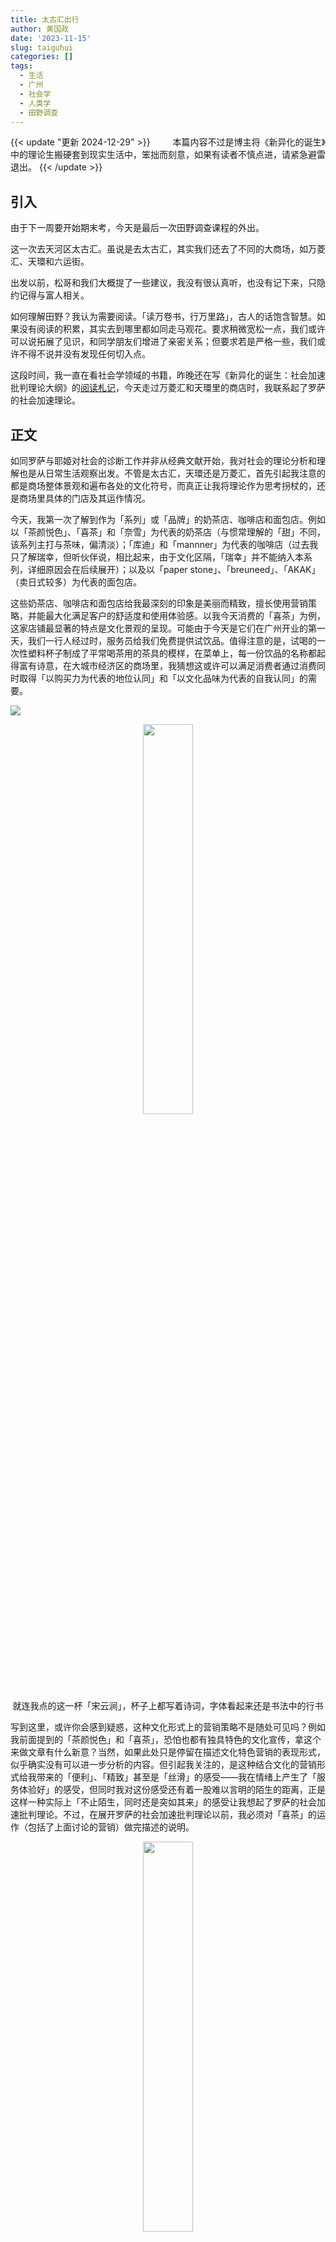 ```yaml
---
title: 太古汇出行
author: 黄国政
date: '2023-11-15'
slug: taiguhui
categories: []
tags:
  - 生活
  - 广州
  - 社会学
  - 人类学
  - 田野调查
---
```


<!--more-->

{{< update "更新 2024-12-29" >}}
&emsp;&emsp; 本篇内容不过是博主将《新异化的诞生》中的理论生搬硬套到现实生活中，笨拙而刻意，如果有读者不慎点进，请紧急避雷退出。
{{< /update >}}

## 引入

由于下一周要开始期末考，今天是最后一次田野调查课程的外出。

这一次去天河区太古汇。虽说是去太古汇，其实我们还去了不同的大商场，如万菱汇、天環和六运街。

出发以前，松哥和我们大概提了一些建议，我没有很认真听，也没有记下来，只隐约记得与富人相关。

如何理解田野？我认为需要阅读。「读万卷书，行万里路」，古人的话饱含智慧。如果没有阅读的积累，其实去到哪里都如同走马观花。要求稍微宽松一点，我们或许可以说拓展了见识，和同学朋友们增进了亲密关系；但要求若是严格一些，我们或许不得不说并没有发现任何切入点。

这段时间，我一直在看社会学领域的书籍，昨晚还在写《新异化的诞生：社会加速批判理论大纲》的[阅读札记](https://guozheng.rbind.io/posts/2023/11/beschleunigung-und-entfremdung/)，今天走过万菱汇和天環里的商店时，我联系起了罗萨的社会加速理论。

## 正文

如同罗萨与耶姬对社会的诊断工作并非从经典文献开始，我对社会的理论分析和理解也是从日常生活观察出发。不管是太古汇，天環还是万菱汇，首先引起我注意的都是商场整体景观和遍布各处的文化符号，而真正让我将理论作为思考拐杖的，还是商场里具体的门店及其运作情况。

今天，我第一次了解到作为「系列」或「品牌」的奶茶店、咖啡店和面包店。例如以「茶颜悦色」、「喜茶」和「奈雪」为代表的奶茶店（与惯常理解的「甜」不同，该系列主打与茶味，偏清淡）；「库迪」和「mannner」为代表的咖啡店（过去我只了解瑞幸，但听伙伴说，相比起来，由于文化区隔，「瑞幸」并不能纳入本系列，详细原因会在后续展开）；以及以「paper stone」、「breuneed」、「AKAK」（卖日式较多）为代表的面包店。

这些奶茶店、咖啡店和面包店给我最深刻的印象是美丽而精致，擅长使用营销策略，并能最大化满足客户的舒适度和使用体验感。以我今天消费的「喜茶」为例，这家店铺最显著的特点是文化景观的呈现。可能由于今天是它们在广州开业的第一天，我们一行人经过时，服务员给我们免费提供试饮品。值得注意的是，试喝的一次性塑料杯子制成了平常喝茶用的茶具的模样，在菜单上，每一份饮品的名称都起得富有诗意，在大城市经济区的商场里，我猜想这或许可以满足消费者通过消费同时取得「以购买力为代表的地位认同」和「以文化品味为代表的自我认同」的需要。

![](https://cdn.jsdelivr.net/gh/residualsun1/blog-static/images/2023/11/11-15-menu.jpg)

<center>
<img src="https://cdn.jsdelivr.net/gh/residualsun1/blog-static/images/2023/11/11-15-poetry.jpg" alt="" width=40% height=40%>
<figcaption>就连我点的这一杯「宋云涧」，杯子上都写着诗词，字体看起来还是书法中的行书</figcaption>
</center>

写到这里，或许你会感到疑惑，这种文化形式上的营销策略不是随处可见吗？例如我前面提到的「茶颜悦色」和「喜茶」，恐怕也都有独具特色的文化宣传，拿这个来做文章有什么新意？当然，如果此处只是停留在描述文化特色营销的表现形式，似乎确实没有可以进一步分析的内容。但引起我关注的，是这种结合文化的营销形式给我带来的「便利」、「精致」甚至是「丝滑」的感受——我在情绪上产生了「服务体验好」的感受，但同时我对这份感受还有着一股难以言明的陌生的距离，正是这样一种实际上「不止陌生，同时还是突如其来」的感受让我想起了罗萨的社会加速批判理论。不过，在展开罗萨的社会加速批判理论以前，我必须对「喜茶」的运作（包括了上面讨论的营销）做完描述的说明。

<center>
<img src="https://cdn.jsdelivr.net/gh/residualsun1/blog-static/images/2023/11/11-15-mini-programs.jpg" alt="" width=40% height=40%>
<figcaption>喜茶的小程序</figcaption>
</center>

这是「喜茶」的点餐小程序。或许你同样会感到疑惑，一个普通的小程序有什么值得注意？类似的点餐小程序不是随处可见吗？的确如此，但不同于以往点餐，这一次在喜茶消费，从它们的文化包装引起我注意开始，我不自觉对喜茶的小程序也关注起来——界面的流畅程度和使用体验感，其中使用体验感包括UI设计的色彩、图片与文字的排版。一如喜茶在文化包装上给予我的一股精致、高雅的使用体验，小程序的界面与交互使用体验也大大增加了我在点餐过程中程序运作的使用流畅度，丰富了我的体验度。由于我在学习网页设计，所以对界面交互敏感度比较高，并不是随便设计都能达到相应的效果。

综上（终于要引出我想借用的罗萨的社会加速批判理论了），借助喜茶文化包装宣传的营销策略和点餐小程序运作，我想表达的是，它们最明显的特征是精致、便利、流畅，一方面极大地满足了消费者的消费舒适度，另一方面则丰富了消费者的消费体验感。而值得关注的问题也在此时出现：在我们高度舒适与流畅（乃至丝滑）感受的背后，是谁为奶茶的诗意名称定义？是谁制作了UI界面精美的小程序？是谁制定了一整套复杂的营销和运作策略？这整一个设计过程和我们对从点餐到奶茶到手的过程的认识两者之间，距离有多遥远？

在这里，我需要引出罗萨在提出社会加速批判理论时重拾的概念：异化。

我想思考的问题其实很简单。我知晓社会分工的精细化会带来不同专业领域的分化，如同今天的我们作为学术领域内的成员（暂时将大学生界定为这样一个定义尚未清晰的群体），当我们今天踏入奶茶饮品这一消费领域时，如果我们稍加注意，便会惊讶地发现看起来简简单单的一杯奶茶背后竟充满了各种领域的专业知识，有经济学、心理学、市场营销、文学和计算机等等，而更让人感到惊讶的是这些不同领域的知识不仅在横向上与日俱增地扩展和交织在一起，同时在纵向上也日益深入，变得更精细复杂。举一个简单的例子，可能过去的「优乐美」只有广告学知识和经济学知识等有限学科的身影，而且只有简单的文字描述和电视宣传，但今天一杯普通的奶茶不仅可以在互联网上数字化，而且包装盒上展示的文字还是我们叫不上名的古诗词。我们和生活之中的物品似乎越来越「远」、越来越「陌生」了，这种变化可能会带来什么后果？

这么一想，我看着眼前的奶茶，只觉得自己对它一无所知，再重新审视从服务员给予我免费饮品开始的预消费环节到最后消费的完成，虽然我的体验流畅且舒适，但其中还带有「丝滑」到几乎漂浮的感觉——我的体验感被满足了又好像被架空了，如同我从起点快速抵达终点，但过程没有摩擦，这让我感到一股奇怪的陌生的感觉。我确实消费了手中这杯奶茶，但**我似乎只剩下了「被动」的消费能力，而失去了「主动」消费的能力**。

这杯奶茶很陌生，我的感受也很陌生。

罗萨在《新异化的诞生：社会加速批判理论大纲》中提出，社会加速会带来异化，而通往「异化」的一个面向就包含物界的异化。他指出物界包括两种物体类型：我们生产出来的物，以及我们所消费的物。Habermas认为，人在最低限度上都会跟一些物体具有亲密的关系。罗萨则从社会加速的角度指出，我们与物界的关系会随着更替速度改变，长时间使用的物品可能会成为我们主观感受上自我的一部分，被我们内化，标志个人特质，变成「我们日常体验、身份认同、生命史的一部分」。换句话说，我们可以「扩展进物界」，物也会变成「自我栖居之处」，正因如此，泰勒称人是「多孔的」。但在加速社会，由于我们可以**很容易地增加生产速度，物品更新迭代的速度也很快，而维持和修理物的速度却提升得很慢**，物品的道德性消费会超越其物理性消费，比如我们越来越会在车子、计算机和手机等物品还没坏掉时就丢掉或替换它们。此外，罗萨还指出**我们所使用的物品变得越来越智能，越来越精细，这导致了我们与这些物品之间的鸿沟变得越来越大**。

> 既有的经验在越来越快的创新之下会变得越来越没有价值。这让我们与物之间产生了异化，因为我们没有办法正确操作这些物，并且感觉非常糟糕，觉得不会用这些东西是自己的错。

> 对于我的旧的移动设备，我还知道要怎么设定时钟，但新的这个，我不知道；我根本没有时间去搞懂要怎么设置。在录音带时代，我知道要怎么录一首电台播放的歌，但现在新科技让我不知道该怎么弄。旧的手机，我知道怎么改变来电铃声，但新的我不知道怎么改。

总结下来，罗萨所认为的人与物的异化是指**人与物关系的严重分离和陌生化**。

可能对于我身边的小伙伴来说，喝一杯奶茶是一件很简单的事情。换作我还在念中学的时候，我会抱有同样的想法，因为那时候如果要喝奶茶，只需要在线下随便找一家店面，拿起菜单挑好奶茶，而后告诉服务员即可。但现在奶茶店品牌层出不穷，「茶颜悦色」、「喜茶」、「奈雪」和「益禾堂」等牌子琳琅满目，同时不同口味、不同原料的奶茶也眼花缭乱，可能今天大受推崇的还是芋圆啵啵，明天就换成了杨枝甘露，后天又摇身一变变成海盐奶盖，每天都有新花样。此外，现在大家都习惯线上点单，小程序和微信支付都很方便，但各种优惠活动与票券充斥在菜单界面。以上种种要素层层加码，以致走进大商场时我都难以产生喝奶茶的欲望，只因为我对它感到前所未有的陌生，也因为选择太多，而我一无所知，不知所措。我甚至会认为自己很「土」，不敢踏足其中。我想，这也是为什么今天听到大家和我科普大商场里流行的奶茶店、咖啡店和面包店时，我既为自己的无知感到惊讶，也为逐渐了解它们的存在而试图思索我与它们的关系。[^q1]

[^q1]: 值得一提的是，2023年2月23日，一位豆友在豆瓣创建了一个名为「我不会XX | 我的人生新手村」的小组，截至2023年11月15日，已有组员113645人。小组的宗旨是希望提供一个类似游戏中的新手村平台，帮助组员适应社会化。虽然社会化是在社会加速以前便存在的事情，但在当下却以非正式的网络组织形式出现，我认为在某种程度上回应了社会加速现象。

在此，需要补充罗萨根据功能批判角度提出的去同步化概念，以对我与奶茶消费之间产生的「鸿沟」进行进一步分析。在罗萨的书中，去同步化是指事物之间加速能力大小不同所带来的诸多制度、过程和实践之间的界限的摩擦与张力（91）。如同我们与物的关系一般，我们对物的理解能力变化的速度已经难以跟上物的存在及其运作原理的变化速度[^q2]，虽然这并不会妨碍我们对它们的使用（实际上，我们并不需要十分清楚汽车的构造才能开车，也不需要学会电脑的拆修和组装才能使用电脑，不过当它们的功能变得愈加精细和复杂时，我们可能会面临和罗萨同样的苦恼，并花上一些时间适应），它们在尽力地丰富我们使用体验的同时，还尽可能最大化地简化了操作过程。但我认为，当我们愈发难以理解消费的物品时，我们应当警惕自主性在多大程度上让渡给了制造者，或是吉登斯口中的专家知识，以及在这消费的物之后，是否存在足以控制我们消费走向的力量。如同我第一次消费喜茶时，服务员的引导和小伙伴的介绍帮助我完成整一个过程，我感觉没有太大障碍，但我的状态是被动的，这杯奶茶从宣传到来到我的手上，我都对它感到难以言喻的陌生。同样的感受在我上周和霞姐一起吃饭时也有过，大商场里的餐厅菜单不仅琳琅满目，而且充斥着各种套餐与优惠券，如果是我，最后恐怕只能随意选择，而霞姐作为常客，还得再三衡量，最后做出她所认为的相对经济和理性的选择。

[^q2]: 关于人与物了解和使用的关系，我想起了美国哲学家波西格在《禅与摩托车维修艺术》中讨论了人和科技的关系

<center>
<img src="https://cdn.jsdelivr.net/gh/residualsun1/blog-static/images/2023/11/11-15-unknown.jpg" alt="" width=40% height=40%>
<figcaption>刚拿到奶茶的时候，我竟然搞不清吸管应该插在哪里</figcaption>
</center>

尝试进行以上分析并非是要指出我们必须了解身边每一件物品的来源和机制原理，这也无法完全证明人与物之间在本质上发生了异化。毕竟罗萨在书中的结语也说到，他反复提及的「异化」概念在定义上还相当模糊不清，也没有形成一套完整的哲学方面的意涵。但我认为，当下人与物之间的关系确实在发生一种当人们稍加注意便可能会感到惊讶的分离和陌生化。而根据罗萨提供的社会加速和异化概念，我认为这种趋势值得我们尝试思考：这会给我们的生活带来怎样的影响？

让我们回到罗萨眼中的批判理论出发点，即追问「什么阻碍了我们的美好生活」。在我看来，人与物去同步化所带来的陌生可能导致的生活自主性让渡是阻碍我们美好生活的一种因素，而罗萨在基于人与物的分离和陌生化的讨论上，做出了关于生活变化的进一步分析。

早在一个世纪以前，瓦尔特·本雅明就区分了「体验」和「经验」的关系。**体验是片刻的，经验则会深深烙印在我们心中，跟我们的认同和生命历程联系在一起，而且对我们自己非常重要，会触动我们或是改变我们**。本雅明认为，我们可能到了一个体验很丰富，但经验很贫乏的时代。罗萨据此举出了看电视和旅行的例子，前者是「去感官化」和「去背景化」的，比如看电视时只需紧紧盯着屏幕，鼻子和皮肤等其他感官的知觉无需有意调用，同时，不管电视节目如何精彩，它与我们是谁没有关系，跟我们感觉如何、余生如何也都没有关系；而后者往往会驱使行动者全身心投入。由此，罗萨认为体验跟我们的内在状态没有「共鸣」，在体验类的活动里，「我们的行动或体验都只是『孤立的片段』」，这些片段不会留下记忆痕迹，我们倾向于马上忘记它们。而这也十分符合加速社会，因为大部分的经验在此间「很快就会过时而无用了，人们总是要准备去面对无法预想到的新事物」。值得一提的是，本雅明在区分「体验」和「经历」时，以纪念品举了例子，他认为纪念品可以作为「外在的记忆足迹」帮助我们回想体验的时刻。但今天，特种兵式的旅行，更新迭代、层出不穷的选择，愈发陌生复杂的事物，在所有这些因素的影响下，「这些东西不再跟我们诉说些什么了，它们『冷却』了。它们不再有搅动我们内心的力量，因为它们就仅仅是外在的体验痕迹，而现在对我们来说已经完全没有意义了」。[^q3]正因如此，我们的「**体验时刻越来越丰富，但是生命经验越来越贫乏**」，结果便是「时间飞快流逝，却又在记忆里不着痕迹」，我们消费的商品以及背后的时间与我们相异，且无法有效整合到我们的生命经验之中。在这里，罗萨的论述实际上是从时间异化、物的异化联系到了自我的异化和社会的异化，即由于社会加速带来的我们与时间和物品的鸿沟会导致我们自身乃至我们与社会的关系出现问题。当社会加速，短时间里或许会留下丰富的体验，但记忆却不着痕迹，人们不仅可以快速道德性地消耗丰富的物品，还可以在短时间里发生大量的社会接触，例如在家里、在路上、在工作场所、在社交媒体上，一位社会行动者甚至可以在一两个小时里遇见许许多多不同的人，但我们却很难和哪怕一个人建立一段「太花时间」的「有共鸣的时间」，我们可能已经不大关心「别人的人生故事或人格问题」，也没有欲望向他人叙述自己的人生故事，因为在这快速变迁、快速相遇的世界里，陌生、效率、体验才是行之有效的主题。容易被我们忽视的，是「所有我们所经历的行动时刻和体验时刻，所有我们的抉择，我们所认识的人，我们需要的物，都是我们对自己人生的可能描述、确立我们身份认同的素材」，当它们都丝滑地掠过我们生命的地平线时，我们失去了「讲故事的能力」，自我的确定性变得脆弱，对他人的认识也将变得疏远、淡漠，我们与他人，与社会，和与世界的距离都是孤立地分割而开，以致当我们试图发出声音时，世界给予的只有巨大的沉默，而非共鸣。

![](https://cdn.jsdelivr.net/gh/residualsun1/blog-static/images/2023/11/11-15-dommer.jpg)

[^q3]: 我突然想起过去买了一杯奈雪的奶茶，我大概听说过这个牌子口碑不错，但不是冲着它的口味，也不是「联名」（到现在我也不大搞得清什么是联名），只因为上面印有周杰伦的的图案而心生喜欢。在口味众多的选择里，周杰伦的图案让我想起每一晚聆听音乐的情绪，这显然深深嵌入在我的记忆中。

## 参考资料

1. 郑作彧：《化用的生活形式，还是共鸣的世界关系?——批判理论第四代的共识与分歧》， 社会科学(03)，2021-03-06.

2. 哈特穆特·罗萨：《新异化的诞生：社会加速批判理论大纲》，郑作彧译，上海人民出版社2018年版